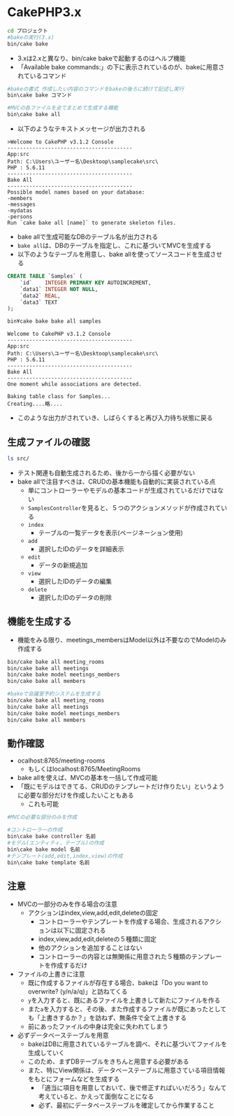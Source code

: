 # CakePHP3.x

```bash
cd プロジェクト
#bakeの実行(3.x)
bin/cake bake
```

* 3.xは2.xと異なり、bin/cake bakeで起動するのはヘルプ機能
* 「Available bake commands:」の下に表示されているのが、bakeに用意されているコマンド

```bash
#bakeの書式 作成したい内容のコマンドをbakeの後ろに続けて記述し実行
bin\cake bake コマンド
```

```bash
#MVCの各ファイルを全てまとめて生成する機能
bin\cake bake all
```

* 以下のようなテキストメッセージが出力される

```text
>Welcome to CakePHP v3.1.2 Console
----------------------------------------
App:src
Path: C:\Users\ユーザー名\Desktoop\samplecake\src\
PHP : 5.6.11
----------------------------------------
Bake All
----------------------------------------
Possible model names based on your database:
-members
-messages
-mydatas
-persons
Run `cake bake all [name]` to generate skeleton files.
```

* bake allで生成可能なDBのテーブル名が出力される
* `bake all`は、DBのテーブルを指定し、これに基づいてMVCを生成する
* 以下のようなテーブルを用意し、bake allを使ってソースコードを生成させる

```sql
CREATE TABLE `Samples` (
    `id`    INTEGER PRIMARY KEY AUTOINCREMENT,
    `data1` INTEGER NOT NULL,
    `data2` REAL,
    `data3` TEXT
);
```

```bash
bin¥cake bake bake all samples
```

```text
Welcome to CakePHP v3.1.2 Console
----------------------------------------
App:src
Path: C:\Users\ユーザー名\Desktoop\samplecake\src\
PHP : 5.6.11
----------------------------------------
Bake All
----------------------------------------
One moment while associations are detected.

Baking table class for Samples...
Creating....略....
```

* このような出力がされていき、しばらくすると再び入力待ち状態に戻る

## 生成ファイルの確認

```bash
ls src/
```

* テスト関連も自動生成されるため、後から一から描く必要がない
* bake allで注目すべきは、CRUDの基本機能も自動的に実装されている点
    * 単にコントローラーやモデルの基本コードが生成されているだけではない
    * `SamplesController`を見ると、５つのアクションメソッドが作成されている
    * `index`
        * テーブルの一覧データを表示(ページネーション使用)
    * `add`
        * 選択したIDのデータを詳細表示
    * `edit`
        * データの新規追加
    * `view`
        * 選択したIDのデータの編集
    * `delete`
        * 選択したIDのデータの削除

## 機能を生成する

* 機能をみる限り、meetings_membersはModel以外は不要なのでModelのみ作成する

```bash
bin/cake bake all meeting_rooms
bin/cake bake all meetings
bin/cake bake model meetings_members
bin/cake bake all members

#bakeで会議室予約システムを生成する
bin/cake bake all meeting_rooms
bin/cake bake all meetings
bin/cake bake model meetings_members
bin/cake bake all members
```

## 動作確認

* ocalhost:8765/meeting-rooms
    * もしくはlocalhost:8765/MeetingRooms
* bake allを使えば、MVCの基本を一括して作成可能
* 「既にモデルはできてる、CRUDのテンプレートだけ作りたい」というように必要な部分だけを作成したいこともある
    * これも可能

```bash
#MVCの必要な部分のみを作成

#コントローラーの作成
bin\cake bake controller 名前
#モデル(エンティティ、テーブル)の作成
bin\cake bake model 名前
#テンプレート(add,edit,index,view)の作成
bin\cake bake template 名前
```

## 注意

* MVCの一部分のみを作る場合の注意
    * アクションはindex,view,add,edit,deleteの固定
        * コントローラーやテンプレートを作成する場合、生成されるアクションは以下に固定される
        * index,view,add,edit,deleteの５種類に固定
        * 他のアクションを追加することはない
        * コントローラーの内容とは無関係に用意された５種類のテンプレートを作成するだけ
* ファイルの上書きに注意
    * 既に作成するファイルが存在する場合、bakeは「Do you want to overwrite? (y/n/a/q)」と訪ねてくる
    * `y`を入力すると、既にあるファイルを上書きして新たにファイルを作る
    * また`a`を入力すると、その後、また作成するファイルが既にあったとしても「上書きするか？」を訪ねず、無条件で全て上書きする
    * 前にあったファイルの中身は完全に失われてしまう
* 必ずデータベーステーブルを用意
    * bakeはDBに用意されているテーブルを調べ、それに基づいてファイルを生成していく
    * このため、まずDBテーブルをきちんと用意する必要がある
    * また、特にView関係は、データベーステーブルに用意さている項目情報をもとにフォームなどを生成する
        * 「適当に項目を用意しておいて、後で修正すればいいだろう」なんて考えていると、かえって面倒なことになる
        * 必ず、最初にデータベーステーブルを確定してから作業すること

